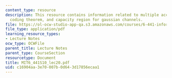 ```yaml
---
content_type: resource
description: This resource contains information related to multiple access channels,
  coding theorem, and capacity region for gaussian channels.
file: https://ol-ocw-studio-app-qa.s3.amazonaws.com/courses/6-441-information-theory-spring-2010/c16904aa3e70007b0d643d17856ecaa1_MIT6_441S10_lec20.pdf
file_type: application/pdf
learning_resource_types:
- Lecture Notes
ocw_type: OCWFile
parent_title: Lecture Notes
parent_type: CourseSection
resourcetype: Document
title: MIT6_441S10_lec20.pdf
uid: c16904aa-3e70-007b-0d64-3d17856ecaa1
---
```

